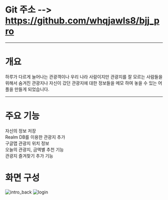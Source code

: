 # Git 주소 --> https://github.com/whqjawls8/bjj_pro

---

# 개요
하루가 다르게 늘어나는 관광객이나 우리 나라 사람이지만 관광지를 잘 모르는 사람들을 위해서 숨겨진 관광지나 자신이 갔던 관광지에 대한 정보들을 메모 하여 놓을 수 있는 어플을 만들게 되었습니다.
***

# 주요 기능
자신의 정보 저장<br>
Realm DB를 이용한 관광지 추가<br>
구글맵 관광지 위치 정보<br>
오늘의 관광지, 금액별 추천 기능<br>
관광지 즐겨찾기 추가 기능<br>

# 화면 구성
![intro_back](https://user-images.githubusercontent.com/48505760/59329499-fd0a5880-8d29-11e9-97d8-7da4d0e38905.png)
![login](https://user-images.githubusercontent.com/48505760/59330245-e9f88800-8d2b-11e9-90ce-36b0d1d932da.JPG)



